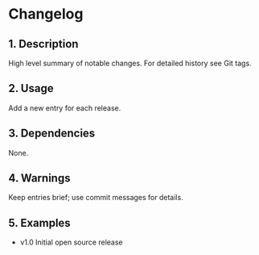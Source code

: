 # Changelog

## 1. Description
High level summary of notable changes. For detailed history see Git tags.

## 2. Usage
Add a new entry for each release.

## 3. Dependencies
None.

## 4. Warnings
Keep entries brief; use commit messages for details.

## 5. Examples
- v1.0 Initial open source release
